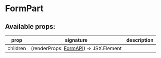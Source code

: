 # FormPart

## Available props:

| prop          | signature | description |
| ------------- | --- | --- |
| children      | (renderProps: [FormAPI][FormAPI]) => JSX.Element |

[FormAPI]: /types/FormAPI
